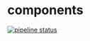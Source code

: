 # components

[![pipeline status](http://jaxlab.asuscomm.com:30000//mcf/components/badges/master/pipeline.svg)](http://jaxlab.asuscomm.com:30000/mcf/components/commits/master)

